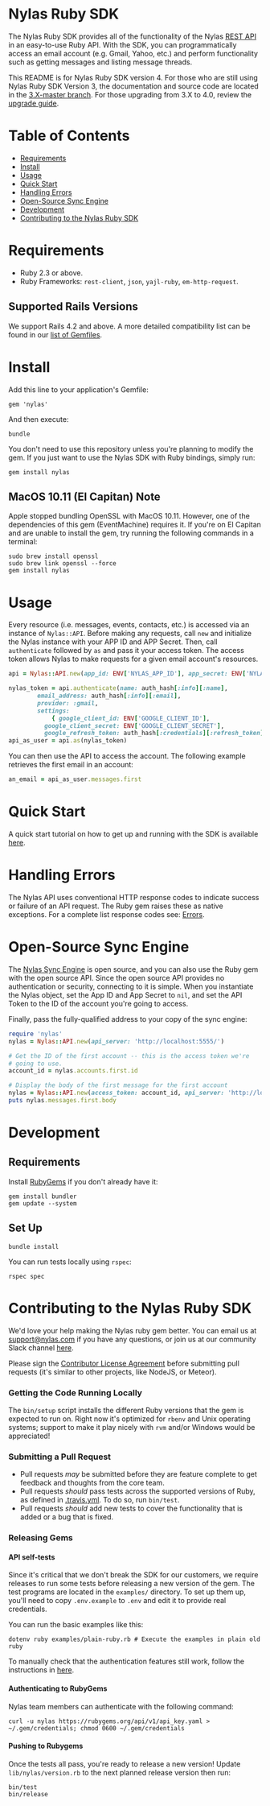 # Nylas Ruby SDK 

The Nylas Ruby SDK provides all of the functionality of the Nylas [REST API](https://docs.nylas.com/reference) in an easy-to-use Ruby API. With the SDK, you can programmatically access an email account (e.g. Gmail, Yahoo, etc.) and perform functionality such as getting messages and listing message threads.

This README is for Nylas Ruby SDK version 4. For those who are still using Nylas Ruby SDK Version 3, the documentation and source code are located in the [3.X-master branch](https://github.com/nylas/nylas-ruby/tree/3.X-master). For those upgrading from 3.X to 4.0, review the [upgrade guide](https://github.com/nylas/nylas-ruby/wiki/Upgrading-from-3.X-to-4.0).

# Table of Contents

* [Requirements](#requirements)
* [Install](#install)
* [Usage](#usage)
* [Quick Start](#quick-start)
* [Handling Errors](#handling-errors)
* [Open-Source Sync Engine](#open-source-sync-engine)
* [Development](#development)
* [Contributing to the Nylas Ruby SDK](#contributing-to-the-nylas-ruby-sdk)

# Requirements

- Ruby 2.3 or above.
- Ruby Frameworks: ```rest-client```, ```json```, ```yajl-ruby```, ```em-http-request```.

## Supported Rails Versions

We support Rails 4.2 and above. A more detailed compatibility list can be found in our [list of Gemfiles](gemfiles).

# Install

Add this line to your application's Gemfile:

```shell
gem 'nylas'
```

And then execute:

```shell
bundle
```

You don't need to use this repository unless you're planning to modify the gem. If you just want to use the Nylas SDK with Ruby bindings, simply run:

```shell
gem install nylas
```

## MacOS 10.11 (El Capitan) Note

Apple stopped bundling OpenSSL with MacOS 10.11. However, one of the dependencies of this gem (EventMachine) requires it. If you're on El Capitan and are unable to install the gem, try running the following commands in a terminal:

```
sudo brew install openssl
sudo brew link openssl --force
gem install nylas
```

# Usage

Every resource (i.e. messages, events, contacts, etc.) is accessed via an instance of ```Nylas::API```. Before making any requests, call ```new``` and initialize the Nylas instance with your APP ID and APP Secret. Then, call ```authenticate``` followed by ```as``` and pass it your access token. The access token allows Nylas to make requests for a given email account's resources.

```ruby
api = Nylas::API.new(app_id: ENV['NYLAS_APP_ID'], app_secret: ENV['NYLAS_APP_SECRET'])

nylas_token = api.authenticate(name: auth_hash[:info][:name], 
        email_address: auth_hash[:info][:email], 
        provider: :gmail, 
        settings: 
            { google_client_id: ENV['GOOGLE_CLIENT_ID'], 
          google_client_secret: ENV['GOOGLE_CLIENT_SECRET'],
          google_refresh_token: auth_hash[:credentials][:refresh_token] })
api_as_user = api.as(nylas_token)
```

You can then use the API to access the account. The following example retrieves the first email in an account:

```ruby
an_email = api_as_user.messages.first
```

# Quick Start

A quick start tutorial on how to get up and running with the SDK is available [here](https://docs.nylas.com/docs/ruby-quick-start).

# Handling Errors
The Nylas API uses conventional HTTP response codes to indicate success or failure of an API request. The Ruby gem raises these as native exceptions. For a complete list response codes see: [Errors](https://docs.nylas.com/reference#errors).

# Open-Source Sync Engine

The [Nylas Sync Engine](http://github.com/nylas/sync-engine) is open source, and you can also use the Ruby gem with the open source API. Since the open source API provides no authentication or security, connecting to it is simple. When you instantiate the Nylas object, set the App ID and App Secret to `nil`, and set the API Token to the ID of the account you're going to access. 

Finally, pass the fully-qualified address to your copy of the sync engine:

```ruby
require 'nylas'
nylas = Nylas::API.new(api_server: 'http://localhost:5555/')

# Get the ID of the first account -- this is the access token we're
# going to use.
account_id = nylas.accounts.first.id

# Display the body of the first message for the first account
nylas = Nylas::API.new(access_token: account_id, api_server: 'http://localhost:5555/')
puts nylas.messages.first.body
```

# Development

## Requirements

Install [RubyGems](https://rubygems.org/pages/download) if you don't already have it:

```shell
gem install bundler
gem update --system
```

## Set Up

```shell
bundle install
```

You can run tests locally using ```rspec```:

```shell
rspec spec
```

# Contributing to the Nylas Ruby SDK

We'd love your help making the Nylas ruby gem better. You can email us at [support@nylas.com](mailto:support@nylas.com) if you have any questions, or join us at our community Slack channel [here](http://slack-invite.nylas.com).

Please sign the [Contributor License Agreement](https://goo.gl/forms/lKbET6S6iWsGoBbz2) before submitting pull requests (it's similar to other projects, like NodeJS, or Meteor).

### Getting the Code Running Locally

The `bin/setup` script installs the different Ruby versions that the gem is expected to run on. Right now it's optimized for ```rbenv``` and Unix operating systems; support to make it play nicely with ```rvm``` and/or Windows would be appreciated!

### Submitting a Pull Request

* Pull requests *may* be submitted before they are feature complete to get feedback and thoughts from the core team.
* Pull requests *should* pass tests across the supported versions of Ruby, as defined in [.travis.yml](./.travis.yml). To do so, run `bin/test`.
* Pull requests *should* add new tests to cover the functionality that is added or a bug that is fixed.

### Releasing Gems

#### API self-tests

Since it's critical that we don't break the SDK for our customers, we require releases to run some tests before releasing a new version of the gem. The test programs are located in the ```examples/``` directory. To set up them up, you'll need to copy `.env.example` to `.env` and edit it to provide real credentials.

You can run the basic examples like this:
```shell
dotenv ruby examples/plain-ruby.rb # Execute the examples in plain old ruby
```
To manually check that the authentication features still work, follow the instructions in [here](./examples/authentication/README.md).

#### Authenticating to RubyGems

Nylas team members can authenticate with the following command:

```
curl -u nylas https://rubygems.org/api/v1/api_key.yaml > ~/.gem/credentials; chmod 0600 ~/.gem/credentials
```

#### Pushing to Rubygems

Once the tests all pass, you're ready to release a new version!
Update `lib/nylas/version.rb` to the next planned release version then run:

```
bin/test
bin/release
```
